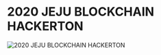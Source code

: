 # 2020 JEJU BLOCKCHAIN HACKERTON


![2020 JEJU BLOCKCHAIN HACKERTON](https://i.imgur.com/acAJCe0.jpg)  



